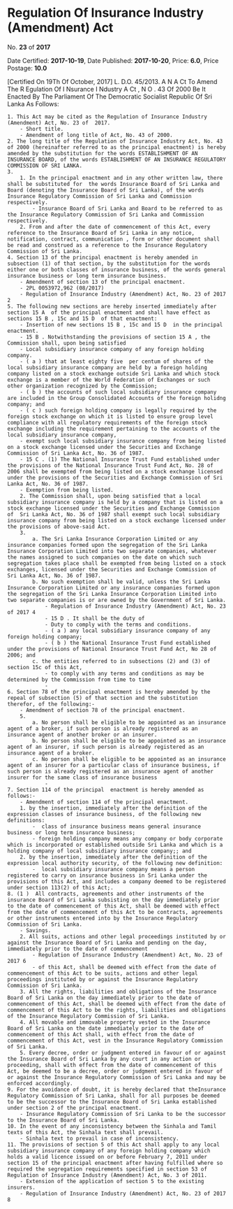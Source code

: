 # Regulation  Of  Insurance  Industry (Amendment)   Act

No. **23** of **2017**

Date Certified: **2017-10-19**, Date Published: **2017-10-20**, Price: **6.0**, Price Postage: **10.0**

[Certified On 19Th Of October, 2017]
L. D.O. 45/2013.
A N  A Ct   To   Amend   The  R Egulation   Of  I Nsurance  I Ndustry  A Ct , N O . 43  Of  2000
Be It Enacted By The Parliament Of The Democratic Socialist Republic Of Sri Lanka As Follows:

    1. This Act may be cited as the Regulation of Insurance Industry (Amendment) Act, No. 23 of  2017.
        - Short title.
        - Amendment of long title of Act, No. 43 of 2000.
    2. The long title of the Regulation of Insurance Industry Act, No. 43 of 2000 (hereinafter referred to as the principal enactment) is hereby amended by the substitution for the words ESTABLISHMENT OF AN INSURANCE BOARD, of the words ESTABLISHMENT OF AN INSURANCE REGULATORY COMMISSION OF SRI LANKA.
    3. 
        1. In the principal enactment and in any other written law, there shall be substituted for  the words Insurance Board of Sri Lanka and Board (denoting the Insurance Board of Sri Lanka), of the words Insurance Regulatory Commission of Sri Lanka and Commission respectively.
            - Insurance Board of Sri Lanka and Board to be referred to as the Insurance Regulatory Commission of Sri Lanka and Commission respectively.
        2. From and after the date of commencement of this Act, every reference to the Insurance Board of Sri Lanka in any notice, notification, contract, communication , form or other document shall be read and construed as a reference to the Insurance Regulatory Commission of Sri Lanka.
    4. Section 13 of the principal enactment is hereby amended in subsection (1) of that section, by the substitution for the words either one or both classes of insurance business, of the words general insurance business or long term insurance business.
        - Amendment of section 13 of the principal enactment.
        - 2PL 0053972,962 (08/2017)
        - Regulation of Insurance Industry (Amendment) Act, No. 23 of 2017 2
    5. The following new sections are hereby inserted immediately after section 15 A  of the principal enactment and shall have effect as sections 15 B , 15c and 15 D  of that enactment:
        - Insertion of new sections 15 B , 15c and 15 D  in the principal enactment.
        - 15 B . Notwithstanding the provisions of section 15 A , the Commission shall, upon being satisfied
        - Local subsidiary insurance company of any foreign holding company.
        - ( a ) that at least eighty five  per centum of shares of the local subsidiary insurance company are held by a foreign holding company listed on a stock exchange outside Sri Lanka and which stock exchange is a member of the World Federation of Exchanges or such other organization recognized by the Commission;
        - ( b ) the accounts of such local subsidiary insurance company are included in the Group Consolidated Accounts of the foreign holidng company; and
        - ( c ) such foreign holding company is legally required by the foreign stock exchange on which it is listed to ensure group level compliance with all regulatory requirements of the foreign stock exchange including the requirement pertaining to the accounts of the local subsidiary insurance company,
        - exempt such local subsidiary insurance company from being listed on a stock exchange licensed under the Securities and Exchange Commission of Sri Lanka Act, No. 36 of 1987.
        - 15 C . (1) The National Insurance Trust Fund established under the provisions of the National Insurance Trust Fund Act, No. 28 of 2006 shall be exempted from being listed on a stock exchange licensed under the provisions of the Securities and Exchange Commission of Sri Lanka Act, No. 36 of 1987.
        - Exemption from being listed.
        2. The Commission shall, upon being satisfied that a local subsidiary insurance company is held by a company that is listed on a stock exchange licensed under the Securities and Exchange Commission of  Sri Lanka Act, No. 36 of 1987 shall exempt such local subsidiary insurance company from being listed on a stock exchange licensed under the provisions of above-said Act.
        3. 
            a. The Sri Lanka Insurance Corporation Limited or any insurance companies formed upon the segregation of the Sri Lanka Insurance Corporation Limited into two separate companies, whatever the names assigned to such companies on the date on which such segregation takes place shall be exempted from being listed on a stock exchanges, licensed under the Securities and Exchange Commission of Sri Lanka Act, No. 36 of 1987.
            b. No such exemption shall be valid, unless the Sri Lanka Insurance Corporation Limited or any insurance companies formed upon the segregation of the Sri Lanka Insurance Corporation Limited into two separate companies is or are owned by the Government of Sri Lanka.
                - Regulation of Insurance Industry (Amendment) Act, No. 23 of 2017 4
                - 15 D . It shall be the duty of 
                - Duty to comply with the terms and conditions.
                - ( a ) any local subsidiary insurance company of any foreign holding company;
                - ( b ) the National Insurance Trust Fund established under the provisions of National Insurance Trust Fund Act, No 28 of 2006; and
            c. the entities referred to in subsections (2) and (3) of section 15c of this Act,
                - to comply with any terms and conditions as may be determined by the Commission from time to time
                - 
    6. Section 78 of the principal enactment is hereby amended by the repeal of subsection (5) of that section and the substitution therefor, of the following:-
        - Amendment of section 78 of the principal enactment.
        5. 
            a. No person shall be eligible to be appointed as an insurance agent of a broker, if such person is already registered as an insurance agent of another broker or an insurer.
            b. No person shall be eligible to be appointed as an insurance agent of an insurer, if such person is already registered as an insurance agent of a broker.
            c. No person shall be eligible to be appointed as an insurance agent of an insurer for a particular class of insurance business, if such person is already registered as an insurance agent of another insurer for the same class of insurance business
                - 
    7. Section 114 of the principal  enactment is hereby amended as follows:-
        - Amendment of section 114 of the principal enactment.
        1. by the insertion, immediately after the definition of the expression classes of insurance business, of the following new definitions:
            -  class of insurance business means general insurance business or long term insurance business;
            - foreign holding company means any company or body corporate which is incorporated or established outside Sri Lanka and which is a holding company of local subsidiary insurance company;; and
        2. by the insertion, immediately after the definition of the expression local authority security, of the following new definition:
            -  local subsidiary insurance company means a person registered to carry on insurance business in Sri Lanka under the provisions of this Act, and includes a company deemed to be registered under section 113(2) of this Act;.
    8. (1 )  All contracts, agreements and other instruments of the insurance Board of Sri Lanka subsisting on the day immediately prior to the date of commencement of this Act, shall be deemed with effect from the date of commencement of this Act to be contracts, agreements or other instruments entered into by the Insurance Regulatory Commission of Sri Lanka.
        - Savings.
        2. All suits, actions and other legal proceedings instituted by or against the Insurance Board of Sri Lanka and pending on the day, immediately prior to the date of commencement
            - Regulation of Insurance Industry (Amendment) Act, No. 23 of 2017 6
            - of this Act, shall be deemed with effect from the date of commencement of this Act to be suits, actions and other legal proceedings instituted by or against the Insurance Regulatory Commission of Sri Lanka.
        3. All the rights, liabilities and obligations of the Insurance Board of Sri Lanka on the day immediately prior to the date of commencement of this Act, shall be deemed with effect from the date of commencement of this Act to be the rights, liabilities and obligations of the Insurance Regulatory Commission of Sri Lanka.
        4. All movable and immovable property vested in the Insurance Board of Sri Lanka on the date immediately prior to the date of commencement of this Act shall, with effect from the date of commencement of this Act, vest in the Insurance Regulatory Commission of Sri Lanka.
        5. Every decree, order or judgment entered in favour of or against the Insurance Board of Sri Lanka by any court in any action or proceeding, shall with effect from the date of commencement of this Act, be deemed to be a decree, order or judgment entered in favour of or against the Insurance Regulatory Commission of Sri Lanka and may be enforced accordingly.
    9. For the avoidance of doubt, it is hereby declared that theInsurance Regulatory Commission of Sri Lanka, shall for all purposes be deemed to be the successor to the Insurance Board of Sri Lanka established under section 2 of the principal enactment.
        - Insurance Regulatory Commission of Sri Lanka to be the successor to the Insurance Board of Sri Lanka.
    10. In the event of any inconsistency between the Sinhala and Tamil texts of this Act, the Sinhala text shall prevail.
        - Sinhala text to prevail in case of inconsistency.
    11. The provisions of section 5 of this Act shall apply to any local subsidiary insurance company of any foreign holding company which holds a valid licence issued on or before February 7, 2011 under section 15 of the principal enactment after having fulfilled where so required the segregation requirements specified in section 53 of Regulation of Insurance Industry (Amendment) Act, No. 3 of 2011.
        - Extension of the application of section 5 to the existing insurers.
        - Regulation of Insurance Industry (Amendment) Act, No. 23 of 2017 8
